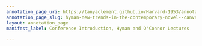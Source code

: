 ```yaml
---
annotation_page_uri: https://tanyaclement.github.io/Harvard-1953/annotations/hyman-new-trends-in-the-contemporary-novel--canvas-1-audience.json
annotation_page_slug: hyman-new-trends-in-the-contemporary-novel--canvas-1-audience
layout: annotation_page
manifest_label: Conference Introduction, Hyman and O'Connor Lectures

---
```

